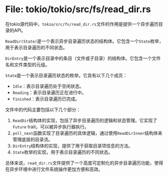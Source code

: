 # File: tokio/tokio/src/fs/read_dir.rs

在tokio源代码中，`tokio/src/fs/read_dir.rs`文件的作用是提供一个异步遍历目录的API。

`ReadDir(State)`是一个表示异步目录遍历状态的结构体。它包含一个`State`枚举，用于表示目录遍历的不同状态。

`DirEntry`是一个表示目录中的条目（文件或子目录）的结构体。它包含一个文件名和文件类型的元组。

`State`是一个表示目录遍历状态的枚举。它具有以下几个成员：

- `Idle`：表示目录遍历处于空闲状态。
- `Reading`：表示目录遍历正在进行中。
- `Finished`：表示目录遍历已完成。

文件中的代码主要包括以下几个部分：

1. `ReadDir`结构体的实现，包括了异步目录遍历的逻辑和状态管理。它实现了`Future` trait，可以被异步执行器执行。
2. `poll_next`函数实现了目录遍历的具体逻辑，通过使用`ReadDirInner`结构体来管理底层的目录流。
3. `DirEntry`结构体的实现，提供了用于获取目录项信息的方法。
4. `State`枚举的实现，用于表示目录遍历的不同状态。

总体来说，`read_dir.rs`文件提供了一个高度可定制化的异步目录遍历功能，使得在异步环境中进行文件系统操作更加方便和高效。

